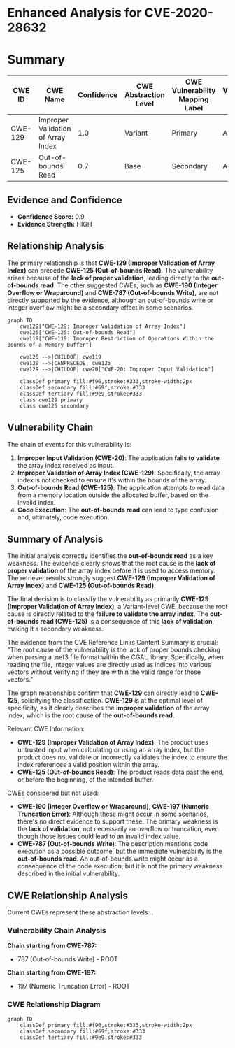 # Enhanced Analysis for CVE-2020-28632

# Summary
| CWE ID | CWE Name | Confidence | CWE Abstraction Level | CWE Vulnerability Mapping Label | CWE-Vulnerability Mapping Notes |
|---|---|---|---|---|---|
| CWE-129 | Improper Validation of Array Index | 1.0 | Variant | Primary | Allowed |
| CWE-125 | Out-of-bounds Read | 0.7 | Base | Secondary | Allowed |

## Evidence and Confidence

*   **Confidence Score:** 0.9
*   **Evidence Strength:** HIGH

## Relationship Analysis
The primary relationship is that **CWE-129 (Improper Validation of Array Index)** can precede **CWE-125 (Out-of-bounds Read)**. The vulnerability arises because of the **lack of proper validation**, leading directly to the **out-of-bounds read**. The other suggested CWEs, such as **CWE-190 (Integer Overflow or Wraparound)** and **CWE-787 (Out-of-bounds Write)**, are not directly supported by the evidence, although an out-of-bounds write or integer overflow might be a secondary effect in some scenarios.

```mermaid
graph TD
    cwe129["CWE-129: Improper Validation of Array Index"]
    cwe125["CWE-125: Out-of-bounds Read"]
    cwe119["CWE-119: Improper Restriction of Operations Within the Bounds of a Memory Buffer"]

    cwe125 -->|CHILDOF| cwe119
    cwe129 -->|CANPRECEDE| cwe125
    cwe129 -->|CHILDOF| cwe20["CWE-20: Improper Input Validation"]

    classDef primary fill:#f96,stroke:#333,stroke-width:2px
    classDef secondary fill:#69f,stroke:#333
    classDef tertiary fill:#9e9,stroke:#333
    class cwe129 primary
    class cwe125 secondary
```

## Vulnerability Chain
The chain of events for this vulnerability is:
1.  **Improper Input Validation (CWE-20)**: The application **fails to validate** the array index received as input.
2.  **Improper Validation of Array Index (CWE-129)**: Specifically, the array index is not checked to ensure it's within the bounds of the array.
3.  **Out-of-bounds Read (CWE-125)**: The application attempts to read data from a memory location outside the allocated buffer, based on the invalid index.
4.  **Code Execution**: The **out-of-bounds read** can lead to type confusion and, ultimately, code execution.

## Summary of Analysis
The initial analysis correctly identifies the **out-of-bounds read** as a key weakness. The evidence clearly shows that the root cause is the **lack of proper validation** of the array index before it is used to access memory. The retriever results strongly suggest **CWE-129 (Improper Validation of Array Index)** and **CWE-125 (Out-of-bounds Read)**.

The final decision is to classify the vulnerability as primarily **CWE-129 (Improper Validation of Array Index)**, a Variant-level CWE, because the root cause is directly related to the **failure to validate the array index**. The **out-of-bounds read (CWE-125)** is a consequence of this **lack of validation**, making it a secondary weakness.

The evidence from the CVE Reference Links Content Summary is crucial: "The root cause of the vulnerability is the lack of proper bounds checking when parsing a .nef3 file format within the CGAL library. Specifically, when reading the file, integer values are directly used as indices into various vectors without verifying if they are within the valid range for those vectors."

The graph relationships confirm that **CWE-129** can directly lead to **CWE-125**, solidifying the classification. **CWE-129** is at the optimal level of specificity, as it clearly describes the **improper validation** of the array index, which is the root cause of the **out-of-bounds read**.

Relevant CWE Information:
*   **CWE-129 (Improper Validation of Array Index)**: The product uses untrusted input when calculating or using an array index, but the product does not validate or incorrectly validates the index to ensure the index references a valid position within the array.
*   **CWE-125 (Out-of-bounds Read)**: The product reads data past the end, or before the beginning, of the intended buffer.

CWEs considered but not used:
*   **CWE-190 (Integer Overflow or Wraparound)**, **CWE-197 (Numeric Truncation Error)**: Although these might occur in some scenarios, there's no direct evidence to support these. The primary weakness is the **lack of validation**, not necessarily an overflow or truncation, even though those issues could lead to an invalid index value.
*   **CWE-787 (Out-of-bounds Write)**: The description mentions code execution as a possible outcome, but the immediate vulnerability is the **out-of-bounds read**. An out-of-bounds write might occur as a consequence of the code execution, but it is not the primary weakness described in the initial vulnerability.


## CWE Relationship Analysis

Current CWEs represent these abstraction levels: .


### Vulnerability Chain Analysis

**Chain starting from CWE-787:**
- 787 (Out-of-bounds Write) - ROOT


**Chain starting from CWE-197:**
- 197 (Numeric Truncation Error) - ROOT



### CWE Relationship Diagram

```mermaid
graph TD
    classDef primary fill:#f96,stroke:#333,stroke-width:2px
    classDef secondary fill:#69f,stroke:#333
    classDef tertiary fill:#9e9,stroke:#333
```